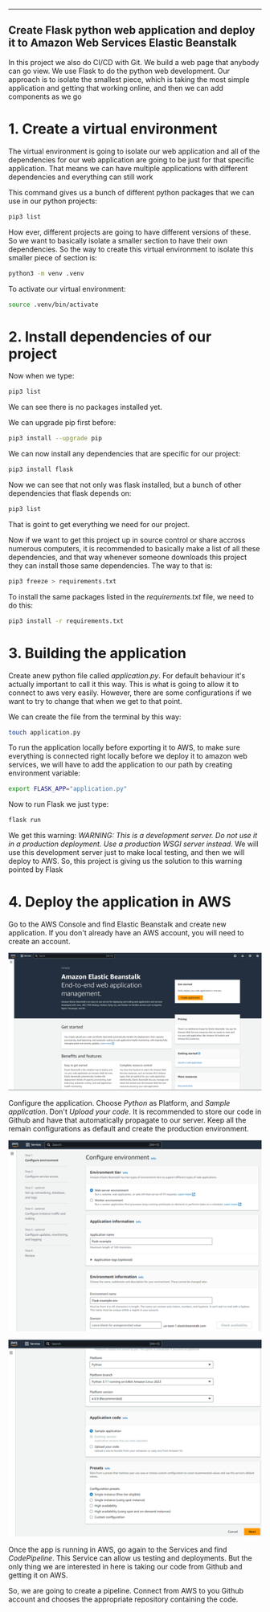 -----
Create Flask python web application and deploy it to Amazon Web Services Elastic Beanstalk
-----

In this project we also do CI/CD with Git. We build a web page that anybody can go view.
 We use Flask to do the python web development. Our approach is to isolate the smallest piece,
 which is taking the most simple application and getting that working online, and then we can add components
 as we go 

# 1. Create a virtual environment

The virtual environment is going to isolate our web application and all of the dependencies for our web application
are going to be just for that specific application. That means we can have multiple applications with different dependencies
and everything can still work

This command gives us a bunch of different python packages that we can use in our python projects: 

```bash
pip3 list
```

How ever, different projects are going to have different versions of these. So we want to basically isolate a smaller section
to have their own dependencies. So the way to create this virtual environment to isolate this smaller piece of section is:

```bash
python3 -m venv .venv
```

To activate our virtual environment:

```bash
source .venv/bin/activate
```

# 2. Install dependencies of our project

Now when we type:

```bash
pip3 list
```

We can see there is no packages installed yet.

We can upgrade pip first before:

```bash
pip3 install --upgrade pip
```

We can now install any dependencies that are specific for our project:

```bash
pip3 install flask
```

Now we can see that not only was flask installed, but a bunch of other dependencies that flask depends on:

```bash
pip3 list
```

That is goint to get everything we need for our project.

Now if we want to get this project up in source control or share accross numerous computers,
it is recommended to basically make a list of all these dependencies, and that way whenever someone downloads this project
they can install those same dependencies. The way to that is:

```bash
pip3 freeze > requirements.txt
```

To install the same packages listed in the *requirements.txt* file, we need to do this:

```bash
pip3 install -r requirements.txt
```

# 3. Building the application

Create anew python file called *application.py*. For default behaviour it's actually important to call it this way.
This is what is going to allow it to connect to aws very easily. However, there are some configurations if we want
to try to change that when we get to that point. 

We can create the file from the terminal by this way:

```bash
touch application.py
```

 To run the application locally before exporting it to AWS, to make sure everything is connected right locally before
 we deploy it to amazon web services, we will have to add the application to our path by creating environment variable:

 ```bash
export FLASK_APP="application.py"
```

Now to run Flask we just type:

```bash
flask run
```

 We get this warning: *WARNING: This is a development server. Do not use it in a production deployment. Use a production WSGI server instead*.
 We will use this development server just to make local testing, and then we will deploy to AWS.
 So, this project is giving us the solution to this warning pointed by Flask

# 4. Deploy the application in AWS

Go to the AWS Console and find Elastic Beanstalk and create new application. If you don't already have an AWS account, you will need to create an account. 

![AWS_Beanstalk](images/amazon_elastic_bean_stalk.png)

Configure the application. Choose *Python* as Platform, and *Sample application*. Don't *Upload your code*.
It is recommended to store our code in Github and have that automatically propagate to our server. Keep all the remain
configurations as default and create the production environment.

![AWS_Beanstalk_config_1](images/amazon_elastic_bean_stalk_app_config_1.png)

![AWS_Beanstalk_config_2](images/amazon_elastic_bean_stalk_app_config_2.png)

Once the app is running in AWS, go again to the Services and find *CodePipeline*. This Service can allow us testing and deployments.
But the only thing we are interested in here is taking our code from Github and getting it on AWS.

So, we are going to create a pipeline. Connect from AWS to you Github account and chooses the appropriate repository containing the code.   
